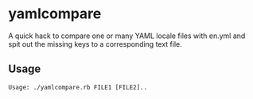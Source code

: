 yamlcompare
===========

A quick hack to compare one or many YAML locale files with en.yml and spit out the missing keys to a corresponding text file.

## Usage

    Usage: ./yamlcompare.rb FILE1 [FILE2]..
